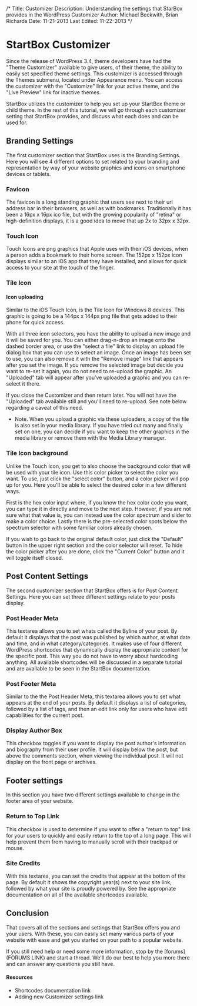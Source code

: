 /*
Title: Customizer
Description: Understanding the settings that StarBox provides in the WordPress Customizer
Author: Michael Beckwith, Brian Richards
Date: 11-21-2013
Last Edited: 11-22-2013
 */

# StartBox Customizer

Since the release of WordPress 3.4, theme developers have had the "Theme Customizer" available to give users, of their theme, the ability to easily set specified theme settings. This customizer is accessed through the Themes submenu, located under Appearance menu. You can access the customizer with the "Customize" link for your active theme, and the "Live Preview" link for inactive themes.

StartBox utilizes the customizer to help you set up your StartBox theme or child theme. In the rest of this tutorial, we will go through each customizer setting that StartBox provides, and discuss what each does and can be used for.

## Branding Settings

The first customizer section that StartBox uses is the Branding Settings. Here you will see 4 different options to set related to your branding and representation by way of your website graphics and icons on smartphone devices or tablets.

### Favicon

The favicon is a long standing graphic that users see next to their url address bar in their browsers, as well as with bookmarks. Traditionally it has been a 16px x 16px ico file, but with the growing popularity of "retina" or high-definition displays, it is a good idea to move that up 2x to 32px x 32px.

### Touch Icon

Touch Icons are png graphics that Apple uses with their iOS devices, when a person adds a bookmark to their home screen. The 152px x 152px icon displays similar to an iOS app that they have installed, and allows for quick access to your site at the touch of the finger.

### Tile Icon

#### Icon uploading

Similar to the iOS Touch Icon, is the Tile Icon for Windows 8 devices. This graphic is going to be a 144px x 144px png file that gets added to their phone for quick access.

With all three icon selectors, you have the ability to upload a new image and it will be saved for you. You can either drag-n-drop an image onto the dashed border area, or use the "select a file" link to display an upload file dialog box that you can use to select an image. Once an image has been set to use, you can also remove it with the "Remove image" link that appears after you set the image. If you remove the selected image but decide you want to re-set it again, you do not need to re-upload the graphic. An "Uploaded" tab will appear after you've uploaded a graphic and you can re-select it there.

If you close the Customizer and then return later. You will not have the "Uploaded" tab available still and you'll need to re-upload. See note below regarding a caveat of this need.

* Note. When you upload a graphic via these uploaders, a copy of the file is also set in your media library. If you have tried out many and finally set on one, you can decide if you want to keep the other graphics in the media library or remove them with the Media Library manager.

### Tile Icon background

Unlike the Touch Icon, you get to also choose the background color that will be used with your tile icon. Use this color picker to select the color you want. To use, just click the "select color" button, and a color picker will pop up for you. Here you'll be able to select the desired color in a few different ways.

First is the hex color input where, if you know the hex color code you want, you can type it in directly and move to the next step. However, if you are not sure what that value is, you can instead use the color spectrum and slider to make a color choice. Lastly there is the pre-selected color spots below the spectrum selector with some familiar colors already chosen.

If you wish to go back to the original default color, just click the "Default" button in the upper right section and the color selector will reset. To hide the color picker after you are done, click the "Current Color" button and it will toggle itself closed.

## Post Content Settings

The second customizer section that StartBox offers is for Post Content Settings. Here you can set three different settings relate to your posts display.

### Post Header Meta

This textarea allows you to set whats called the Byline of your post. By default it displays that the post was published by which author, at what date and time, and in what category/categories. It makes use of four different WordPress shortcodes that dynamically display the appropriate content for the specific post. This way you do not have to worry about hardcoding anything. All available shortcodes will be discussed in a separate tutorial and are available to be seen in the StartBox documentation.

### Post Footer Meta

Similar to the the Post Header Meta, this textarea allows you to set what appears at the end of your posts. By default it displays a list of categories, followed by a list of tags, and then an edit link only for users who have edit capabilities for the current post.

### Display Author Box

This checkbox toggles if you want to display the post author's information and biography from their user profile. It will display below the post, but above the comments section, when viewing the individual post. It will not display on the front page or archives.

## Footer settings

In this section you have two different settings available to change in the footer area of your website.

### Return to Top Link

This checkbox is used to determine if you want to offer a "return to top" link for your users to quickly and easily return to the top of a long page. This will help prevent them from having to manually scroll with their trackpad or mouse.

### Site Credits

With this textarea, you can set the credits that appear at the bottom of the page. By default it shows the copyright year(s) next to your site link, followed by what your site is proudly powered by. See the appropriate documentation on all of the available shortcodes available.

## Conclusion

That covers all of the sections and settings that StartBox offers you and your users. With these, you can easily set many various parts of your website with ease and get you started on your path to a popular website.

If you still need help or need some more information, stop by the [forums](FORUMS LINK) and start a thread. We'll do our best to help you more there and can answer any questions you still have.

#### Resources

* Shortcodes documentation link
* Adding new Customizer settings link
